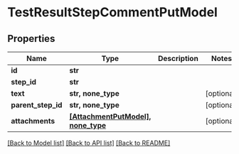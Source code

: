 # TestResultStepCommentPutModel


## Properties
Name | Type | Description | Notes
------------ | ------------- | ------------- | -------------
**id** | **str** |  | 
**step_id** | **str** |  | 
**text** | **str, none_type** |  | [optional] 
**parent_step_id** | **str, none_type** |  | [optional] 
**attachments** | [**[AttachmentPutModel], none_type**](AttachmentPutModel.md) |  | [optional] 

[[Back to Model list]](../README.md#documentation-for-models) [[Back to API list]](../README.md#documentation-for-api-endpoints) [[Back to README]](../README.md)


